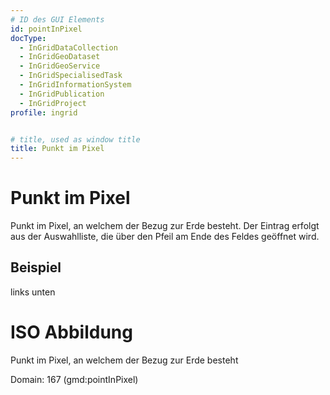 ```yaml
---
# ID des GUI Elements
id: pointInPixel
docType:
  - InGridDataCollection
  - InGridGeoDataset
  - InGridGeoService
  - InGridSpecialisedTask
  - InGridInformationSystem
  - InGridPublication
  - InGridProject
profile: ingrid


# title, used as window title
title: Punkt im Pixel
---
```


# Punkt im Pixel

Punkt im Pixel, an welchem der Bezug zur Erde besteht. Der Eintrag erfolgt aus der Auswahlliste, die über den Pfeil am Ende des Feldes geöffnet wird.

## Beispiel

links unten

# ISO Abbildung

Punkt im Pixel, an welchem der Bezug zur Erde besteht

Domain: 167 (gmd:pointInPixel)

